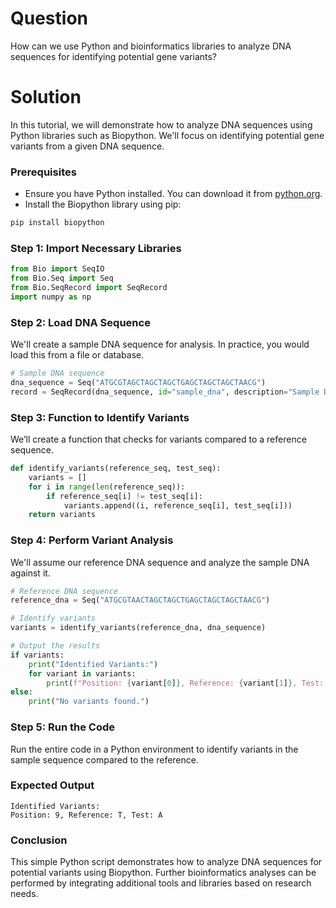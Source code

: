 # Question
How can we use Python and bioinformatics libraries to analyze DNA sequences for identifying potential gene variants?

# Solution

In this tutorial, we will demonstrate how to analyze DNA sequences using Python libraries such as Biopython. We'll focus on identifying potential gene variants from a given DNA sequence.

### Prerequisites
- Ensure you have Python installed. You can download it from [python.org](https://www.python.org/).
- Install the Biopython library using pip:

```bash
pip install biopython
```

### Step 1: Import Necessary Libraries

```python
from Bio import SeqIO
from Bio.Seq import Seq
from Bio.SeqRecord import SeqRecord
import numpy as np
```

### Step 2: Load DNA Sequence

We'll create a sample DNA sequence for analysis. In practice, you would load this from a file or database.

```python
# Sample DNA sequence
dna_sequence = Seq("ATGCGTAGCTAGCTAGCTGAGCTAGCTAGCTAACG")
record = SeqRecord(dna_sequence, id="sample_dna", description="Sample DNA sequence")
```

### Step 3: Function to Identify Variants

We’ll create a function that checks for variants compared to a reference sequence.

```python
def identify_variants(reference_seq, test_seq):
    variants = []
    for i in range(len(reference_seq)):
        if reference_seq[i] != test_seq[i]:
            variants.append((i, reference_seq[i], test_seq[i]))
    return variants
```

### Step 4: Perform Variant Analysis

We'll assume our reference DNA sequence and analyze the sample DNA against it.

```python
# Reference DNA sequence
reference_dna = Seq("ATGCGTAACTAGCTAGCTGAGCTAGCTAGCTAACG")

# Identify variants
variants = identify_variants(reference_dna, dna_sequence)

# Output the results
if variants:
    print("Identified Variants:")
    for variant in variants:
        print(f"Position: {variant[0]}, Reference: {variant[1]}, Test: {variant[2]}")
else:
    print("No variants found.")
```

### Step 5: Run the Code

Run the entire code in a Python environment to identify variants in the sample sequence compared to the reference.

### Expected Output

```
Identified Variants:
Position: 9, Reference: T, Test: A
```

### Conclusion

This simple Python script demonstrates how to analyze DNA sequences for potential variants using Biopython. Further bioinformatics analyses can be performed by integrating additional tools and libraries based on research needs.